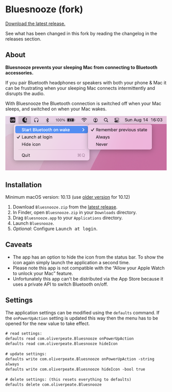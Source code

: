 # Bluesnooze (fork)

[Download the latest release.][download-latest]

See what has been changed in this fork by reading the changelog in the releases section.

## About

**Bluesnooze prevents your sleeping Mac from connecting to Bluetooth accessories.**

If you pair Bluetooth headphones or speakers with both your phone & Mac it can be frustrating when your sleeping Mac connects intermittently and disrupts the audio.

With Bluesnooze the Bluetooth connection is switched off when your Mac sleeps, and switched on when your Mac wakes.

![Screenshot showing Bluesnooze in the status bar](images/screenshot.png)

## Installation

Minimum macOS version: 10.13 (use [older version](https://github.com/stefansundin/bluesnooze/releases/tag/v1.3) for 10.12)

1. Download `Bluesnooze.zip` from the [latest release][download-latest].
1. In Finder, open `Bluesnooze.zip` in your `Downloads` directory.
1. Drag `Bluesnooze.app` to your `Applications` directory.
1. Launch `Bluesnooze`.
1. *Optional*: Configure <kbd>Launch at login</kbd>.

## Caveats

- The app has an option to hide the icon from the status bar. To show the icon again simply launch the application a second time.
- Please note this app is not compatible with the “Allow your Apple Watch to unlock your Mac” feature.
- Unfortunately this app can't be distributed via the App Store because it uses a private API to switch Bluetooth on/off.

## Settings

The application settings can be modified using the `defaults` command. If the `onPowerUpAction` setting is updated this way then the menu has to be opened for the new value to take effect.

```shell
# read settings:
defaults read com.oliverpeate.Bluesnooze onPowerUpAction
defaults read com.oliverpeate.Bluesnooze hideIcon

# update settings:
defaults write com.oliverpeate.Bluesnooze onPowerUpAction -string always
defaults write com.oliverpeate.Bluesnooze hideIcon -bool true

# delete settings: (this resets everything to defaults)
defaults delete com.oliverpeate.Bluesnooze
```

[download-latest]: https://github.com/stefansundin/bluesnooze/releases/latest
